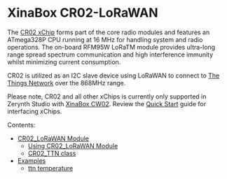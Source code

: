 # XinaBox CR02-LoRaWAN

The [CR02 xChip](https://wiki.xinabox.cc/CR02_-_LoRa_with_ATmega328P_Core) forms part of the core radio modules and features an ATmega328P CPU running at 16 MHz for handling system and radio operations. The on-board RFM95W LoRaTM module provides ultra-long range spread spectrum communication and high interference immunity whilst minimizing current consumption.

CR02 is utilized as an I2C slave device using LoRaWAN to connect to [The Things Network](https://www.thethingsnetwork.org/) over the 868MHz range.

Please note, CR02 and all other xChips is currently only supported in Zerynth Studio with [XinaBox CW02](https://docs.zerynth.com/latest/official/board.zerynth.xinabox_esp32/docs/index.html). Review the [Quick Start](https://wiki.xinabox.cc/Quick-Start) guide for interfacing xChips.

<!-- The text you write here will appear in the first doc page. (This is just a comment, will not be rendered) -->
Contents:


* [CR02_LoRaWAN Module](https://docs.zerynth.com/latest/official/lib.xinabox.cr02/docs/official_lib.xinabox.cr02_cr02_lorawan.html)
    * [Using CR02_LoRaWAN Module](https://docs.zerynth.com/latest/official/lib.xinabox.cr02/docs/official_lib.xinabox.cr02_cr02_lorawan.html#using-cr02-lorawan-module)
    * [CR02_TTN class](https://docs.zerynth.com/latest/official/lib.xinabox.cr02/docs/official_lib.xinabox.cr02_cr02_lorawan.html#cr02-ttn-class)
* [Examples](https://docs.zerynth.com/latest/official/lib.xinabox.cr02/examples/examples.html)
    * [ttn temperature](https://docs.zerynth.com/latest/official/lib.xinabox.cr02/examples/examples.html#ttn-temperature)

